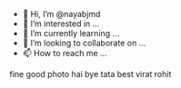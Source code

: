 - 👋 Hi, I’m @nayabjmd
- 👀 I’m interested in ...
- 🌱 I’m currently learning ...
- 💞️ I’m looking to collaborate on ...
- 📫 How to reach me ...

fine 
good
photo
hai
bye 
tata
best
virat
rohit

<!---
nayabjmd/nayabjmd is a ✨ special ✨ repository because its `README.md` (this file) appears on your GitHub profile.
You can click the Preview link to take a look at your changes.
--->

